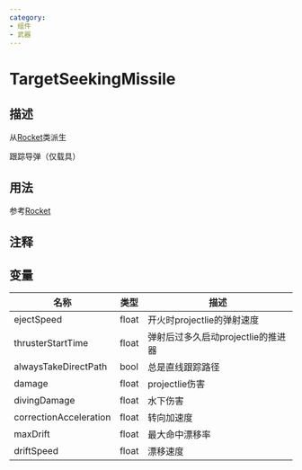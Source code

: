 ```yaml
---
category: 
- 组件
- 武器
---
```

# TargetSeekingMissile
## 描述
从[Rocket](./Rocket.md)类派生

跟踪导弹（仅载具）
## 用法

参考[Rocket](./Rocket.md)

## 注释

## 变量
| 名称 | 类型 | 描述 |
| ----------- | ----------- | ----------- |
| ejectSpeed  | float | 开火时projectlie的弹射速度 |  
| thrusterStartTime  | float | 弹射后过多久启动projectlie的推进器 |  
| alwaysTakeDirectPath  | bool | 总是直线跟踪路径 |  
| damage  | float | projectlie伤害 |  
| divingDamage  | float | 水下伤害 |  
| correctionAcceleration  | float | 转向加速度 |  
| maxDrift  | float | 最大命中漂移率 |  
| driftSpeed  | float | 漂移速度 |  
